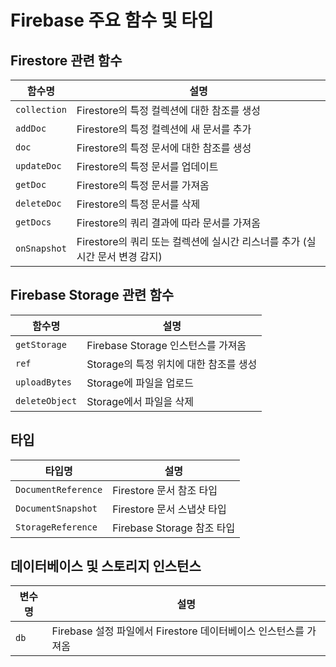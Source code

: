 # Firebase 주요 함수 및 타입

## Firestore 관련 함수

| 함수명 | 설명 |
|--------|------|
| `collection` | Firestore의 특정 컬렉션에 대한 참조를 생성 |
| `addDoc` | Firestore의 특정 컬렉션에 새 문서를 추가 |
| `doc` | Firestore의 특정 문서에 대한 참조를 생성 |
| `updateDoc` | Firestore의 특정 문서를 업데이트 |
| `getDoc` | Firestore의 특정 문서를 가져옴 |
| `deleteDoc` | Firestore의 특정 문서를 삭제 |
| `getDocs` | Firestore의 쿼리 결과에 따라 문서를 가져옴 |
| `onSnapshot` | Firestore의 쿼리 또는 컬렉션에 실시간 리스너를 추가 (실시간 문서 변경 감지) |

## Firebase Storage 관련 함수

| 함수명 | 설명 |
|--------|------|
| `getStorage` | Firebase Storage 인스턴스를 가져옴 |
| `ref` | Storage의 특정 위치에 대한 참조를 생성 |
| `uploadBytes` | Storage에 파일을 업로드 |
| `deleteObject` | Storage에서 파일을 삭제 |

## 타입

| 타입명 | 설명 |
|--------|------|
| `DocumentReference` | Firestore 문서 참조 타입 |
| `DocumentSnapshot` | Firestore 문서 스냅샷 타입 |
| `StorageReference` | Firebase Storage 참조 타입 |

## 데이터베이스 및 스토리지 인스턴스

| 변수명 | 설명 |
|--------|------|
| `db` | Firebase 설정 파일에서 Firestore 데이터베이스 인스턴스를 가져옴 |
